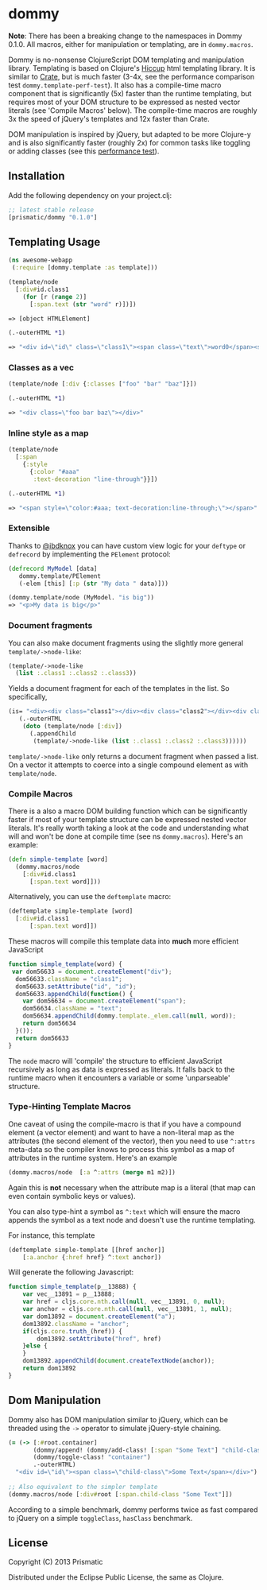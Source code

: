 # dommy

__Note__: There has been a breaking change to the namespaces in Dommy 0.1.0. All macros, either for manipulation
or templating, are in `dommy.macros`.

Dommy is no-nonsense ClojureScript DOM templating and manipulation library. Templating is based on Clojure's [Hiccup](https://github.com/weavejester/hiccup/) html templating library. It is similar to [Crate](https://github.com/ibdknox/crate), but is much faster (3-4x, see the performance comparison test `dommy.template-perf-test`). It also has a compile-time macro component that is significantly (5x) faster than the runtime templating, but requires most of your DOM structure to be expressed as nested vector literals (see 'Compile Macros' below). The compile-time macros are roughly 3x the speed of jQuery's templates and 12x faster than Crate.  

DOM manipulation is inspired by jQuery, but adapted to be more Clojure-y and is also significantly faster (roughly 2x) for common tasks like toggling or adding classes (see this [performance test](https://github.com/Prismatic/dommy/tree/master/test/dommycore_test.clj)).


## Installation

Add the following dependency on your project.clj:

```clojure
;; latest stable release
[prismatic/dommy "0.1.0"]
```

## Templating Usage


```clojure
(ns awesome-webapp
 (:require [dommy.template :as template]))

(template/node
  [:div#id.class1
    (for [r (range 2)]
      [:span.text (str "word" r)])])

=> [object HTMLElement]

(.-outerHTML *1)

=> "<div id=\"id\" class=\"class1\"><span class=\"text\">word0</span><span class=\"text\">word1</span></div>"
```

### Classes as a vec

```clojure
(template/node [:div {:classes ["foo" "bar" "baz"]}])

(.-outerHTML *1)

=> "<div class=\"foo bar baz\"></div>"
```

### Inline style as a map

```clojure
(template/node
  [:span
    {:style
      {:color "#aaa"
       :text-decoration "line-through"}}])

(.-outerHTML *1)

=> "<span style=\"color:#aaa; text-decoration:line-through;\"></span>"
```


### Extensible

Thanks to [@ibdknox](https://github.com/ibdknox/) you can have custom view logic for your <code>deftype</code> or <code>defrecord</code> by implementing the <code>PElement</code> protocol:

```clojure
(defrecord MyModel [data]
   dommy.template/PElement
   (-elem [this] [:p (str "My data " data)]))

(dommy.template/node (MyModel. "is big"))
=> "<p>My data is big</p>"
```

### Document fragments

You can also make document fragments using the slightly more general `template/->node-like`:

```clojure
(template/->node-like
  (list :.class1 :.class2 :.class3))
```
Yields a document fragment for each of the templates in the list. So specifically,

```clojure
(is= "<div><div class="class1"></div><div class="class2"></div><div class="class3"></div></div>"
   (.-outerHTML
    (doto (template/node [:div])
      (.appendChild 
       (template/->node-like (list :.class1 :.class2 :.class3))))))
```

`template/->node-like` only returns a document fragment when passed a list. On a vector it attempts
to coerce into a single compound element as with `template/node`.

### Compile Macros

There is a also a macro DOM building function which can be significantly faster if most of your template structure can be expressed nested vector literals. It's really worth taking a look at the code and understanding what will and won't be done at compile time (see ns <code>dommy.macros</code>). Here's an example:

```clojure
(defn simple-template [word]
  (dommy.macros/node
    [:div#id.class1
	  [:span.text word]]))
```

Alternatively, you can use the <code>deftemplate</code> macro:


```clojure
(deftemplate simple-template [word]
  [:div#id.class1
	  [:span.text word]])
```

These macros will compile this template data into **much** more efficient JavaScript

```javascript
function simple_template(word) {
 var dom56633 = document.createElement("div");
  dom56633.className = "class1";
  dom56633.setAttribute("id", "id");
  dom56633.appendChild(function() {
    var dom56634 = document.createElement("span");
    dom56634.className = "text";
    dom56634.appendChild(dommy.template._elem.call(null, word));
    return dom56634
  }());
  return dom56633
}
```

The <code>node</code> macro will 'compile' the structure to efficient JavaScript recursively as
long as data is expressed as literals. It falls back to the runtime macro when it encounters a variable
or some 'unparseable' structure. 

### Type-Hinting Template Macros

One caveat of using the compile-macro is that if you have a compound element (a vector element) and want to have a non-literal map as the attributes (the second element of the vector), then you need to use <code>^:attrs</code> meta-data so the compiler knows to process this symbol as a map of attributes in the runtime system. Here's an example


```clojure
(dommy.macros/node  [:a ^:attrs (merge m1 m2)])
```

Again this is **not** necessary when the attribute map is a literal (that map can even contain symbolic keys or values).

You can also type-hint a symbol as <code>^:text</code> which will ensure the macro appends
the symbol as a text node and doesn't use the runtime templating.

For instance, this template

```clojure
(deftemplate simple-template [[href anchor]]
    [:a.anchor {:href href} ^:text anchor])
```

Will generate the following Javascript:


```javascript
function simple_template(p__13888) {
    var vec__13891 = p__13888;
    var href = cljs.core.nth.call(null, vec__13891, 0, null);
    var anchor = cljs.core.nth.call(null, vec__13891, 1, null);
    var dom13892 = document.createElement("a");
    dom13892.className = "anchor";
    if(cljs.core.truth_(href)) {
        dom13892.setAttribute("href", href)
    }else {
    }
    dom13892.appendChild(document.createTextNode(anchor));
    return dom13892
}
```

## Dom Manipulation

Dommy also has DOM manipulation similar to jQuery, which can be threaded using the `->` operator
to simulate jQuery-style chaining.

```clojure
(= (-> [:#root.container]
       (dommy/append! (dommy/add-class! [:span "Some Text"] "child-class"))
  	   (dommy/toggle-class! "container")
       .-outerHTML)
  "<div id=\"id\"><span class=\"child-class\">Some Text</span></div>")
  
;; Also equivalent to the simpler template
(dommy.macros/node [:div#root [:span.child-class "Some Text"]])  
```

According to a simple benchmark, dommy performs twice as fast compared to jQuery on a simple `toggleClass`, `hasClass` benchmark. 

## License

Copyright (C) 2013 Prismatic

Distributed under the Eclipse Public License, the same as Clojure.
